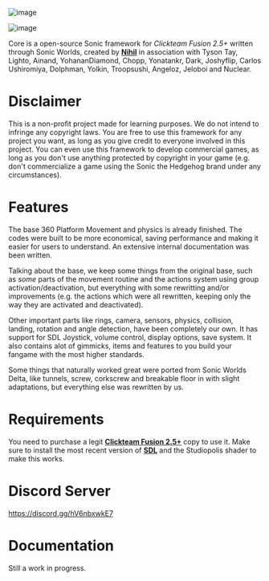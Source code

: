 ![image](https://user-images.githubusercontent.com/66818008/143420720-6c8929e6-61ab-460c-b856-473eff69438f.png)

![image](https://user-images.githubusercontent.com/66818008/143420801-882b1d25-4b1c-4747-aa88-2b760a6243d1.png)


Core is a open-source Sonic framework for _Clickteam Fusion 2.5+_ written through Sonic Worlds, created by [**Nihil**](https://github.com/nihil92/) in association with Tyson Tay, Lighto, Ainand, YohananDiamond, Chopp, Yonatankr, Dark, Joshyflip, Carlos Ushiromiya, Dolphman, Yolkin, Troopsushi, Angeloz, Jeloboi and Nuclear.

# Disclaimer

This is a non-profit project made for learning purposes. We do not intend to infringe any copyright laws. You are free to use this framework for any project you want, as long as you give credit to everyone involved in this project. You can even use this framework to develop commercial games, as long as you don't use anything protected by copyright in your game (e.g. don't commercialize a game using the Sonic the Hedgehog brand under any circumstances).

# Features

The base 360 Platform Movement and physics is already finished. The codes were built to be more economical, saving performance and making it easier for users to understand. An extensive internal documentation was been written.

Talking about the base, we keep some things from the original base, such as _some_ parts of the movement routine and the actions system using group activation/deactivation, but everything with some rewritting and/or improvements (e.g. the actions which were all rewritten, keeping only the way they are activated and deactivated).

Other important parts like rings, camera, sensors, physics, collision, landing, rotation and angle detection, have been completely our own. It has support for SDL Joystick, volume control, display options, save system. It also contains alot of gimmicks, items and features to you build your fangame with the most higher standards.

Some things that naturally worked great were ported from Sonic Worlds Delta, like tunnels, screw, corkscrew and breakable floor in with slight adaptations, but everything else was rewritten by us.

# Requirements

You need to purchase a legit [**Clickteam Fusion 2.5+**](https://store.steampowered.com/app/1056780/Clickteam_Fusion_25_Addon/) copy to use it. Make sure to install the most recent version of [**SDL**](https://github.com/SortaCore/SDLJoystick-priv) and the Studiopolis shader to make this works.

# Discord Server

https://discord.gg/hV6nbxwkE7

# Documentation

Still a work in progress. 
